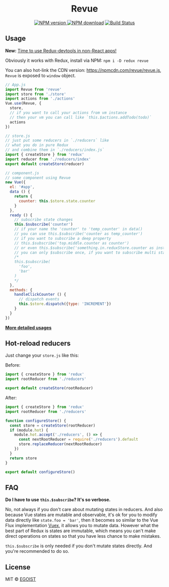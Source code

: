 <h1 align="center">Revue</h1>

<p align="center">
  <a href="https://www.npmjs.com/package/revue">
    <img src="https://camo.githubusercontent.com/b145895dcb12693255d3b4b371446ea6b73fa357/68747470733a2f2f696d672e736869656c64732e696f2f6e706d2f762f72657675652e737667" alt="NPM version" style="max-width:100%;">
  </a>
  <a href="https://www.npmjs.com/package/revue">
    <img src="https://camo.githubusercontent.com/49a99ffd8da7a0793e1d648f859792e9b1db45fa/68747470733a2f2f696d672e736869656c64732e696f2f6e706d2f646d2f72657675652e737667" alt="NPM download" style="max-width:100%;"></a>
  <a href="https://travis-ci.org/egoist/revue">
    <img src="https://img.shields.io/travis/egoist/revue/master.svg" alt="Build Status" style="max-width:100%;">
  </a>
</p>

## Usage

**New:** [Time to use Redux-devtools in non-React apps!](https://github.com/egoist/redux-devtools-script)

Obviously it works with Redux, install via NPM: `npm i -D redux revue`

You can also hot-link the CDN version: https://npmcdn.com/revue/revue.js, `Revue` is exposed to `window` object.

```javascript
// App.js
import Revue from 'revue'
import store from './store'
import actions from './actions'
Vue.use(Revue, {
  store,
  // if you want to call your actions from vm instance
  // then your vm you can call like `this.$actions.addTodo(todo)`
  actions
})

// store.js
// just put some reducers in `./reducers` like
// what you do in pure Redux
// and combine them in `./reducers/index.js`
import { createStore } from 'redux'
import reducer from './reducers/index'
export default createStore(reducer)

// component.js
// some component using Revue
new Vue({
  el: '#app',
  data () {
    return {
      counter: this.$store.state.counter
    }
  },
  ready () {
    // subscribe state changes
    this.$subscribe('counter')
    // if your name the 'counter' to 'temp_counter' in data()
    // you can use this.$subscribe('counter as temp_counter')
    // if you want to subscribe a deep property
    // this.$subscribe('top.middle.counter as counter')
    // or even this.$subscribe('something.in.reduxStore.counter as instance.somewhere.counter')
    // you can only $subscribe once, if you want to subscribe multi states at the same time, do this:
    /*
    this.$subscribe(
      'foo',
      'bar'
    )
    */
  },
  methods: {
    handleClickCounter () {
      // dispatch events
      this.$store.dispatch({type: 'INCREMENT'})
    }
  }
})
```

[**More detailed usages**](/src)

## Hot-reload reducers

Just change your `store.js` like this:

Before:

```javascript
import { createStore } from 'redux'
import rootReducer from './reducers'

export default createStore(rootReducer)
```

After:

```javascript
import { createStore } from 'redux'
import rootReducer from './reducers'

function configureStore() {
  const store = createStore(rootReducer)
  if (module.hot) {
    module.hot.accept('./reducers', () => {
      const nextRootReducer = require('./reducers').default
      store.replaceReducer(nextRootReducer)
    })
  }
  return store
}

export default configureStore()
```

## FAQ

**Do I have to use `this.$subscribe`? It's so verbose.**

No, not always if you don't care about mutating states in reducers. And also because Vue states are mutable and observable, it's ok for you to modify data directly like `state.foo = 'bar'`, then it becomes so similar to the Vue Flux implementation [Vuex](https://github.com/vuejs/vuex), it allows you to mutate data. However what the best part of Redux is states are immutable, which means you can't make direct operations on states so that you have less chance to make mistakes.

`this.$subscribe` is only needed if you don't mutate states directly. And you're recommended to do so.

## License

MIT &copy; [EGOIST](https://github.com/egoist)
